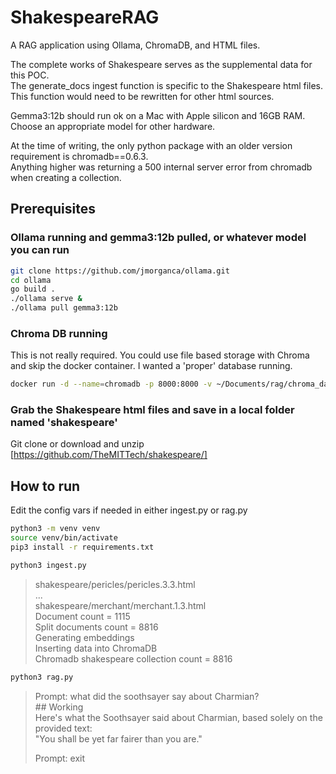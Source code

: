 # ShakespeareRAG

A RAG application using Ollama, ChromaDB, and HTML files.  
  
The complete works of Shakespeare serves as the supplemental data for this POC.  
The generate_docs ingest function is specific to the Shakespeare html files.  
This function would need to be rewritten for other html sources.  
  
Gemma3:12b should run ok on a Mac with Apple silicon and 16GB RAM.  
Choose an appropriate model for other hardware.  
  
At the time of writing, the only python package with an older version requirement is chromadb==0.6.3.  
Anything higher was returning a 500 internal server error from chromadb when creating a collection.  

## Prerequisites
### Ollama running and gemma3:12b pulled, or whatever model you can run
```sh
git clone https://github.com/jmorganca/ollama.git
cd ollama
go build .
./ollama serve &
./ollama pull gemma3:12b
```

### Chroma DB running 
This is not really required. You could use file based storage with Chroma and skip the docker container. I wanted a 'proper' database running.
```sh
docker run -d --name=chromadb -p 8000:8000 -v ~/Documents/rag/chroma_data:/data:z chromadb/chroma
```

### Grab the Shakespeare html files and save in a local folder named 'shakespeare'
Git clone or download and unzip
[https://github.com/TheMITTech/shakespeare/]

## How to run
Edit the config vars if needed in either ingest.py or rag.py

```sh
python3 -m venv venv
source venv/bin/activate
pip3 install -r requirements.txt
```

```sh
python3 ingest.py
```
>	shakespeare/pericles/pericles.3.3.html  
>	...  
>	shakespeare/merchant/merchant.1.3.html  
>	Document count = 1115  
>	Split documents count = 8816  
>	Generating embeddings  
>	Inserting data into ChromaDB  
>	Chromadb shakespeare collection count = 8816  

```sh
python3 rag.py
```
>	Prompt: what did the soothsayer say about Charmian?  
>	\#\# Working  
>	Here's what the Soothsayer said about Charmian, based solely on the provided text:  
>	   "You shall be yet far fairer than you are."  
>  
>	Prompt: exit  
